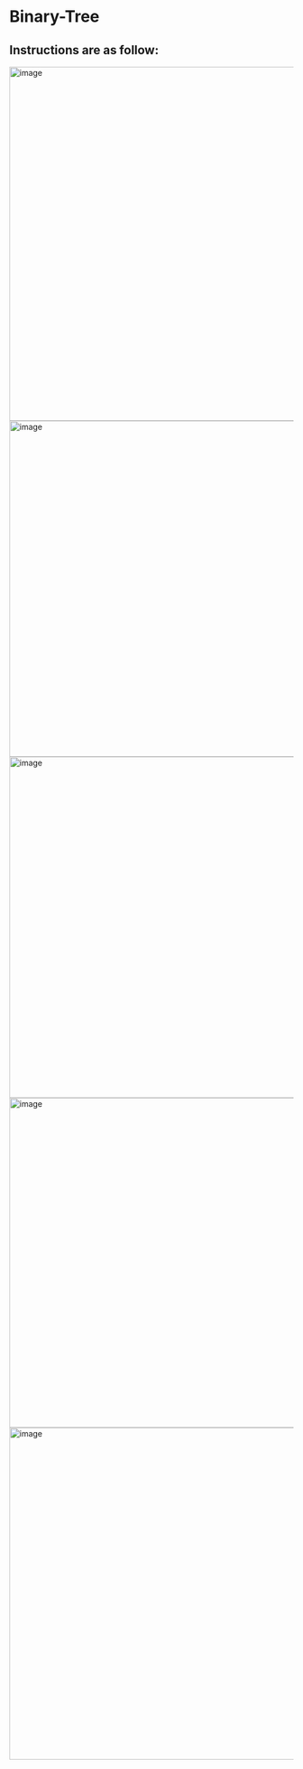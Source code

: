 # Binary-Tree
## Instructions are as follow:
<img width="627" alt="image" src="https://github.com/ChristinaTrinh/Binary-Tree/assets/100184045/2e033381-f5de-473d-9033-8edae294f59e">
<img width="595" alt="image" src="https://github.com/ChristinaTrinh/Binary-Tree/assets/100184045/3beb9bd5-6f22-489f-9417-dcb46fbfaafe">
<img width="604" alt="image" src="https://github.com/ChristinaTrinh/Binary-Tree/assets/100184045/e2dfb1fb-9edb-4f61-8cd7-fa9fb65ad901">
<img width="584" alt="image" src="https://github.com/ChristinaTrinh/Binary-Tree/assets/100184045/591d949d-d7a4-4d48-9d13-43f7e24f40d6">
<img width="588" alt="image" src="https://github.com/ChristinaTrinh/Binary-Tree/assets/100184045/377540a0-d940-4fa0-a5c8-dec708793896">
